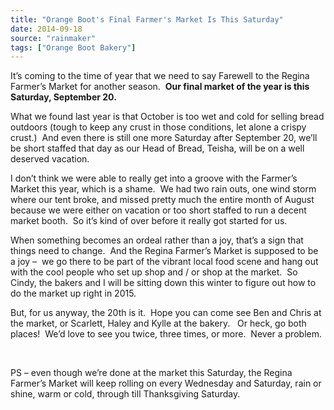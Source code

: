 ```yaml
---
title: "Orange Boot's Final Farmer's Market Is This Saturday"
date: 2014-09-18
source: "rainmaker"
tags: ["Orange Boot Bakery"]
---
```



It’s coming to the time of year that we need to say Farewell to the Regina Farmer’s Market for another season.  **Our final market of the year is this Saturday, September 20.**

What we found last year is that October is too wet and cold for selling bread outdoors (tough to keep any crust in those conditions, let alone a crispy crust.)  And even there is still one more Saturday after September 20, we’ll be short staffed that day as our Head of Bread, Teisha, will be on a well deserved vacation.

I don’t think we were able to really get into a groove with the Farmer’s Market this year, which is a shame.  We had two rain outs, one wind storm where our tent broke, and missed pretty much the entire month of August because we were either on vacation or too short staffed to run a decent market booth.  So it’s kind of over before it really got started for us.

When something becomes an ordeal rather than a joy, that’s a sign that things need to change.  And the Regina Farmer’s Market is supposed to be a joy –  we go there to be part of the vibrant local food scene and hang out with the cool people who set up shop and / or shop at the market.  So Cindy, the bakers and I will be sitting down this winter to figure out how to do the market up right in 2015.

But, for us anyway, the 20th is it.  Hope you can come see Ben and Chris at the market, or Scarlett, Haley and Kylle at the bakery.   Or heck, go both places!  We’d love to see you twice, three times, or more.  Never a problem.

 

PS – even though we’re done at the market this Saturday, the Regina Farmer’s Market will keep rolling on every Wednesday and Saturday, rain or shine, warm or cold, through till Thanksgiving Saturday.
